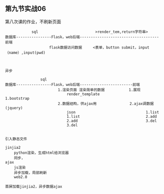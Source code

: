 ## 第九节实战06





第八次课的作业，不刷新页面






				sql                          >render_tem,return字符串>
	数据库----------------Flask，web后端------------------------------------前端
						flask数据访问数据		<表单，button submit，input（name）,input(pwd)						



	异步

					sql                         
	数据库----------------Flask，web后端------------------------前端
							1.渲染页面 渲染简单的数据           1.展现
								render_template						1.bootstrap
							2.数据结构，供ajax用    			2.ajax调数据(jquery)
								json								1.list
								1.list                              2.add
								2.add                               3.del
								3.del


	引入静态文件

	jinjia2
		python渲染，生成html给浏览器
		同步，
	ajax
		js渲染
		异步加载，局部刷新
		web2.0

	首屏加载jinjia2，异步数据ajax

	
	


